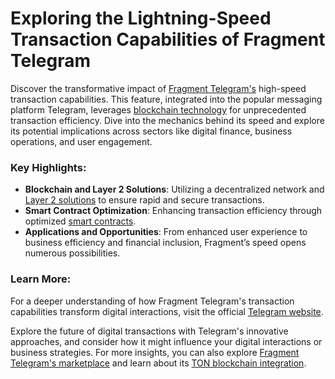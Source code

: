# Exploring the Lightning-Speed Transaction Capabilities of Fragment Telegram

Discover the transformative impact of [Fragment Telegram's](https://telegram.org/) high-speed transaction capabilities. This feature, integrated into the popular messaging platform Telegram, leverages [blockchain technology](https://www.license-token.com/wiki/what-is-blockchain) for unprecedented transaction efficiency. Dive into the mechanics behind its speed and explore its potential implications across sectors like digital finance, business operations, and user engagement.

### Key Highlights:

- **Blockchain and Layer 2 Solutions**: Utilizing a decentralized network and [Layer 2 solutions](https://www.license-token.com/wiki/arbitrum-layer-2) to ensure rapid and secure transactions.
- **Smart Contract Optimization**: Enhancing transaction efficiency through optimized [smart contracts](https://www.license-token.com/wiki/smart-contracts-on-blockchain).
- **Applications and Opportunities**: From enhanced user experience to business efficiency and financial inclusion, Fragment’s speed opens numerous possibilities.

### Learn More:

For a deeper understanding of how Fragment Telegram's transaction capabilities transform digital interactions, visit the official [Telegram website](https://telegram.org/).

Explore the future of digital transactions with Telegram's innovative approaches, and consider how it might influence your digital interactions or business strategies. For more insights, you can also explore [Fragment Telegram's marketplace](https://www.license-token.com/wiki/fragment-telegram-marketplace) and learn about its [TON blockchain integration](https://www.license-token.com/wiki/fragment-telegram-and-ton-blockchain).
